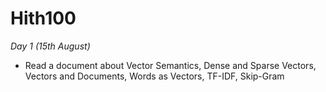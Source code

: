 # Hith100

*Day 1 (15th August)*
- Read a document about Vector Semantics, Dense and Sparse Vectors, Vectors and Documents, Words as Vectors, TF-IDF, Skip-Gram

